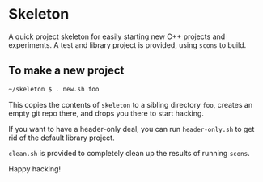 # Skeleton

A quick project skeleton for easily starting new C++ projects and experiments. A test and library project is provided, using `scons` to build.

## To make a new project

```bash
~/skeleton $ . new.sh foo
```

This copies the contents of `skeleton` to a sibling directory `foo`, creates an empty git repo there, and drops you there to start hacking.

If you want to have a header-only deal, you can run `header-only.sh` to get rid of the default library project.

`clean.sh` is provided to completely clean up the results of running `scons`.

Happy hacking!
